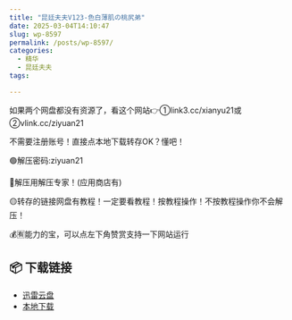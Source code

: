 ```yaml
---
title: "昆廷夫夫V123-色白薄肌の桃尻弟"
date: 2025-03-04T14:10:47
slug: wp-8597
permalink: /posts/wp-8597/
categories:
  - 精华
  - 昆廷夫夫
tags:

---
```


如果两个网盘都没有资源了，看这个网站👉①link3.cc/xianyu21或②vlink.cc/ziyuan21

不需要注册账号！直接点本地下载转存OK？懂吧！

🟢解压密码:ziyuan21

🔵解压用解压专家！(应用商店有)

🟡转存的链接网盘有教程！一定要看教程！按教程操作！不按教程操作你不会解压！

💰🈶能力的宝，可以点左下角赞赏支持一下网站运行

## 📦 下载链接
- [迅雷云盘](https://blziyuan21.com/pay-download/8597?key=a0f3aae4b1&down_id=0)
- [本地下载](https://blziyuan21.com/pay-download/8597?key=a0f3aae4b1&down_id=1)

